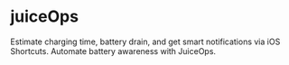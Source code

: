 # juiceOps
Estimate charging time, battery drain, and get smart notifications via iOS Shortcuts. Automate battery awareness with JuiceOps.
